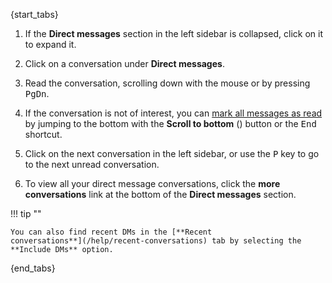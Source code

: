 {start_tabs}

1. If the **Direct messages** section in the left sidebar is collapsed, click
   on it to expand it.

1. Click on a conversation under **Direct messages**.

1. Read the conversation, scrolling down with the mouse or by pressing
   <kbd>PgDn</kbd>.

1. If the conversation is not of interest, you can
   [mark all messages as read](/help/marking-messages-as-read) by
   jumping to the bottom with the **Scroll to bottom**
   (<i class="fa fa-chevron-down"></i>) button or the <kbd>End</kbd> shortcut.

1. Click on the next conversation in the left sidebar, or use the
   <kbd>P</kbd> key to go to the next unread conversation.

1. To view all your direct message conversations, click the **more
   conversations** link at the bottom of the **Direct messages** section.

!!! tip ""

    You can also find recent DMs in the [**Recent
    conversations**](/help/recent-conversations) tab by selecting the **Include DMs** option.

{end_tabs}
